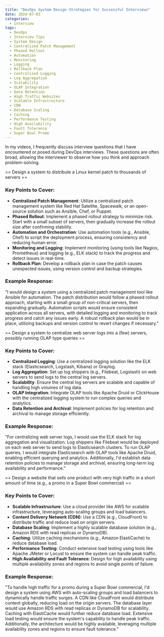 ```yaml
---
title: "DevOps System Design Strategies for Successful Interviews"
date: 2024-07-03
categories:
  - interview
tags:
  - DevOps
  - Interview Tips
  - System Design
  - Centralized Patch Management
  - Phased Rollout
  - Automation
  - Monitoring
  - Logging
  - Rollback Plan
  - Centralized Logging
  - Log Aggregation
  - Scalability
  - OLAP Integration
  - Data Retention
  - High Traffic Websites
  - Scalable Infrastructure
  - CDN
  - Database Scaling
  - Caching
  - Performance Testing
  - High Availability
  - Fault Tolerance
  - Super Bowl Promo
---
```


In my videos, I frequently discuss interview questions that I have encountered or posed during DevOps interviews. These questions are often broad, allowing the interviewer to observe how you think and approach problem-solving.

== Design a system to distribute a Linux kernel patch to thousands of servers ==

### Key Points to Cover:

- **Centralized Patch Management**: Utilize a centralized patch management system like Red Hat Satellite, Spacewalk, or an open-source solution such as Ansible, Chef, or Puppet.
- **Phased Rollout**: Implement a phased rollout strategy to minimize risk. Start with a small subset of servers, then gradually increase the rollout size after confirming stability.
- **Automation and Orchestration**: Use automation tools (e.g., Ansible, Chef) to script the deployment process, ensuring consistency and reducing human error.
- **Monitoring and Logging**: Implement monitoring (using tools like Nagios, Prometheus) and logging (e.g., ELK stack) to track the progress and detect issues in real-time.
- **Rollback Plan**: Develop a rollback plan in case the patch causes unexpected issues, using version control and backup strategies.

### Example Response:

"I would design a system using a centralized patch management tool like Ansible for automation. The patch distribution would follow a phased rollout approach, starting with a small group of non-critical servers, then expanding gradually. Automation scripts would ensure consistent application across all servers, with detailed logging and monitoring to track progress and catch any issues early. A robust rollback plan would be in place, utilizing backups and version control to revert changes if necessary."

== Design a system to centralize web server logs into a (few) servers, possibly running OLAP type queries ==

### Key Points to Cover:

- **Centralized Logging**: Use a centralized logging solution like the ELK stack (Elasticsearch, Logstash, Kibana) or Graylog.
- **Log Aggregation**: Set up log shippers (e.g., Filebeat, Logstash) on web servers to send logs to the central log servers.
- **Scalability**: Ensure the central log servers are scalable and capable of handling high volumes of log data.
- **OLAP Integration**: Integrate OLAP tools like Apache Druid or ClickHouse with the centralized logging system to run complex queries and analytics.
- **Data Retention and Archival**: Implement policies for log retention and archival to manage storage efficiently.

### Example Response:

"For centralizing web server logs, I would use the ELK stack for log aggregation and visualization. Log shippers like Filebeat would be deployed on each web server to send logs to Elasticsearch clusters. To run OLAP queries, I would integrate Elasticsearch with OLAP tools like Apache Druid, enabling efficient querying and analytics. Additionally, I'd establish data retention policies to manage storage and archival, ensuring long-term log availability and performance."

== Design a website that sells one product with very high traffic in a short amount of time (e.g., a promo in a Super Bowl commercial) ==

### Key Points to Cover:

- **Scalable Infrastructure**: Use a cloud provider like AWS for scalable infrastructure, leveraging auto-scaling groups and load balancers.
- **Content Delivery Network (CDN)**: Use a CDN (e.g., CloudFront) to distribute traffic and reduce load on origin servers.
- **Database Scaling**: Implement a highly scalable database solution (e.g., Amazon RDS with read replicas or DynamoDB).
- **Caching**: Utilize caching mechanisms (e.g., Amazon ElastiCache) to reduce database load.
- **Performance Testing**: Conduct extensive load testing using tools like Apache JMeter or Locust to ensure the system can handle peak traffic.
- **High Availability and Fault Tolerance**: Design for high availability using multiple availability zones and regions to avoid single points of failure.

### Example Response:

"To handle high traffic for a promo during a Super Bowl commercial, I'd design a system using AWS with auto-scaling groups and load balancers to dynamically handle traffic surges. A CDN like CloudFront would distribute content globally, reducing load on the origin servers. The database layer would use Amazon RDS with read replicas or DynamoDB for scalability. Caching with ElastiCache would further reduce database load. Extensive load testing would ensure the system's capability to handle peak traffic. Additionally, the architecture would be highly available, leveraging multiple availability zones and regions to ensure fault tolerance."

